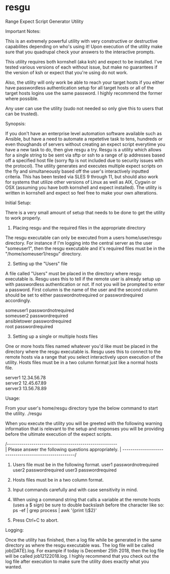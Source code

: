 # resgu

Range Expect Script Generator Utility


Important Notes: 

This is an extremely powerful utility with very constructive or destructive capabilites depending on who's using it! Upon execution of the utility make sure that you quadrupal check your answers to the interactive prompts.

This utility requires both kornshell (aka ksh) and expect to be installed. I've tested various versions of each without issue, but make no guarantees if the version of ksh or expect that you're using do not work. 

Also, the utility will only work be able to reach your target hosts if you either have passwordless authentication setup for all target hosts or all of the target hosts logins use the same password. I highly recommend the former where possible.

Any user can use the utility (sudo not needed so only give this to users that can be trusted).





Synopsis:

If you don't have an enterprise level automation software available such as Ansible, but have a need to automate a repetetive task to tens, hundreds or even thoughands of servers without creating an expect script everytime you have a new task to do, then give resgu a try. Resgu is a utility which allows for a single string to be sent via sftp or ssh to a range of ip addresses based off a specified host file (sorry ftp is not included due to security issues with the protocol). The utility generates and executes multiple expect scripts on the fly and simultaneously based off the user's interactively inputted criteria. This has been tested via SLES 9 through 11, but should also work for systems that utilize other versions of Linux as well as AIX, Cygwin or OSX (assuming you have both kornshell and expect installed). The utility is written in kornshell and expect so feel free to make your own alterations.

Initial Setup:

There is a very small amount of setup that needs to be done to get the utility to work properly.

1. Placing resgu and the required files in the appropriate directory

The resgu executable can only be executed from a users home/user/resgu directory. For instance if I'm logging into the central server as the user "someuser1", then the resgu executable and it's required files must be in the "/home/someuser1/resgu" directory.

2. Setting up the "Users" file

A file called "Users" must be placed in the directory where resgu executable is. Resgu uses this to tell if the remote user is already setup up with passwordless authentication or not. If not you will be prompted to enter a password. First column is the name of the user and the second column should be set to either passwordnotrequired or passwordrequired accordingly.

someuser1 passwordnotrequired                                                                                                   
someuser2 passwordrequired                                                                                                       
ansibletower passwordrequired                                                                                                   
root passwordrequired                                                                                                           

3. Setting up a single or multiple hosts files

One or more hosts files named whatever you'd like must be placed in the directory where the resgu executable is. Resgu uses this to connect to the remote hosts via a range that you select interactively upon execution of the utility. Hosts files must be in a two column format just like a normal hosts file. 

server1 12.34.56.78                                                                                                             
server2 12.45.67.89                                                                                                             
server3 13.56.78.89

Usage:

From your user's home/resgu directory type the below command to start the utility.
./resgu

When you execute the utility you will be greeted with the following warning information that is relevant to the setup and responses you will be providing before the ultimate execution of the expect scripts.

/------------------------------------------------------\
| Please answer the following questions appropriately. |
\------------------------------------------------------/

1. Users file must be in the following format.
user1  passwordnotrequired 
user2  passwordrequired
user3  passwordrequired

2. Hosts files must be in a two column format.

3. Input commands carefully and with case sensitivity in mind.

4. When using a command string that calls a variable at the remote hosts (uses a \$ sign) be sure to double backslash before the character like so:
ps -ef | grep process | awk '{print \\\\\$2}'

5. Press Ctrl+C to abort.

Logging: 

Once the utility has finished, then a log file while be generated in the same directory as where the resgu executable was. The log file will be called job(DATE).log. For example if today is December 25th 2018, then the log file will be called job12122018.log. I highly recommend that you check out the log file after execution to make sure the utility does exactly what you wanted.
